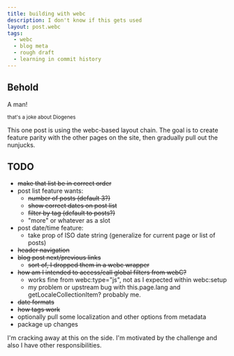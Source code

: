 ```yaml
---
title: building with webc
description: I don't know if this gets used
layout: post.webc
tags:
  - webc
  - blog meta
  - rough draft
  - learning in commit history
---
```


## Behold

A man!

<small>that's a joke about Diogenes</small>

This one post is using the webc-based layout chain. The goal is to create feature parity with the other pages on the site, then gradually pull out the nunjucks.

<postlist items="2" tag="posts"></postlist>

## TODO

- <del>make that list be in correct order</del>
- post list feature wants:
  - <del>number of posts (default 3?)</del>
  - <del>show correct dates on post list</del>
  - <del>filter by tag (default to posts?)</del>
  - "more" or whatever as a slot
- post date/time feature:
  - take prop of ISO date string (generalize for current page or list of posts)
- <del>header navigation</del>
- <del>blog post next/previous links</del>
  - <del>sort of, I dropped them in a webc wrapper</del>
- <del>how am I intended to access/call global filters from webC?</del>
  - works fine from webc:type="js", not as I expected within webc:setup
  - my problem or upstream bug with this.page.lang and getLocaleCollectionItem? probably me.
- <del>date formats<del>
- <del>how tags work</del>
- optionally pull some localization and other options from metadata
- package up changes

I'm cracking away at this on the side. I'm motivated by the challenge and also I have other responsibilities.
